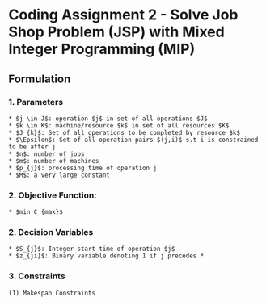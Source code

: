 # **Coding Assignment 2 - Solve Job Shop Problem (JSP) with Mixed Integer Programming (MIP)**

## **Formulation**

### **1. Parameters**

    * $j \in J$: operation $j$ in set of all operations $J$
    * $k \in K$: machine/resource $k$ in set of all resources $K$
    * $J_{k}$: Set of all operations to be completed by resource $k$
    * $\Epsilon$: Set of all operation pairs $(j,i)$ s.t i is constrained to be after j
    * $n$: number of jobs
    * $m$: number of machines
    * $p_{j}$: processing time of operation j
    * $M$: a very large constant

### **2. Objective Function:**

    * $min C_{max}$

### **2. Decision Variables**

    * $S_{j}$: Integer start time of operation $j$
    * $z_{ji}$: Binary variable denoting 1 if j precedes *

### **3. Constraints**

    (1) Makespan Constraints
